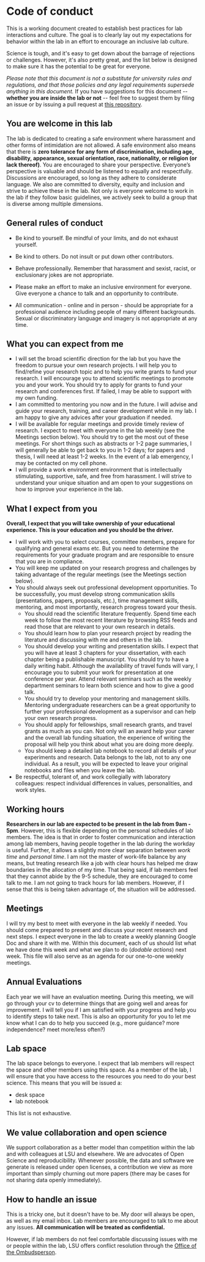 # Code of conduct

This is a working document created to establish best practices for lab interactions and culture. The goal is to clearly lay out my expectations for behavior within the lab in an effort to encourage an inclusive lab culture. 

Science is tough, and it's easy to get down about the barrage of rejections or challenges. However, it's also pretty great, and the list below is designed to make sure it has the potential to be great for everyone. 

_Please note that this document is not a substitute for university rules and regulations, and that those policies and any legal requirements supersede anything in this document._ If you have suggestions for this document -- **whether you are inside the lab or not** -- feel free to suggest them by filing an issue or by issuing a pull request at [this repository](https://github.com/dlilab/lab_Logistics). 

## You are welcome in this lab

The lab is dedicated to creating a safe environment where harassment and other forms of intimidation are not allowed. A safe environment also means that there is **zero tolerance for any form of discrimination, including age, disability, appearance, sexual orientation, race, nationality, or religion (or lack thereof)**. You are encouraged to share your perspective. Everyone’s perspective is valuable and should be listened to equally and respectfully. Discussions are encouraged, so long as they adhere to considerate language. We also are committed to diversity, equity and inclusion and strive to achieve these in the lab. Not only is everyone welcome to work in the lab if they follow basic guidelines, we actively seek to build a group that is diverse among multiple dimensions.

## General rules of conduct

* Be kind to yourself. Be mindful of your limits, and do not exhaust yourself.

* Be kind to others. Do not insult or put down other contributors.

* Behave professionally. Remember that harassment and sexist, racist, or exclusionary jokes are not appropriate.

* Please make an effort to make an inclusive environment for everyone. Give everyone a chance to talk and an opportunity to contribute.

* All communication - online and in person - should be appropriate for a professional audience including people of many different backgrounds. Sexual or discriminatory language and imagery is not appropriate at any time.

## What you can expect from me

- I will set the broad scientific direction for the lab but you have the freedom to pursue your own research projects. I will help you to find/refine your research topic and to help you write grants to fund your research. I will encourage you to attend scientific meetings to promote you and your work. You should try to apply for grants to fund your research and conferences first. If failed, I may be able to support with my own funding.  
- I am committed to mentoring you now and in the future. I will advise and guide your research, training, and career development while in my lab. I am happy to give any advices after your graduation if needed.
- I will be available for regular meetings and provide timely review of research. I expect to meet with everyone in the lab weekly (see the Meetings section below). You should try to get the most out of these meetings. For short things such as abstracts or 1-2 page summaries, I will generally be able to get back to you in 1-2 days; for papers and thesis, I will need at least 1-2 weeks. In the event of a lab emergency, I may be contacted on my cell phone.
- I will provide a work environment environment that is intellectually stimulating, supportive, safe, and free from harassment. I will strive to understand your unique situation and am open to your suggestions on how to improve your experience in the lab.

## What I expect from you

**Overall, I expect that you will take ownership of your educational experience. This is your education and you should be the driver.**

- I will work with you to select courses, committee members, prepare for qualifying and general exams etc. But you need to determine the requirements for your graduate program and are responsible to ensure that you are in compliance. 
- You will keep me updated on your research progress and challenges by taking advantage of the regular meetings (see the Meetings section below).
- You should always seek out professional development opportunities. To be successfully, you must develop strong communication skills (presentations, papers, proposals, etc.), time management skills, mentoring, and most importantly, research progress toward your thesis.
    + You should read the scientific literature frequently. Spend time each week to follow the most recent literature by browsing RSS feeds and read those that are relevant to your own research in details.
    + You should learn how to plan your research project by reading the literature and discussing with me and others in the lab.
    + You should develop your writing and presentation skills. I expect that you will have at least 3 chapters for your dissertation, with each chapter being a publishable manuscript. You should try to have a daily writing habit. Although the availability of travel funds will vary, I encourage you to submit your work for presentation at one conference per year. Attend relevant seminars such as the weekly department seminars to learn both science and how to give a good talk. 
    + You should try to develop your mentoring and management skills. Mentoring undergraduate researchers can be a great opportunity to further your professional development as a supervisor and can help your own research progress.
    + You should apply for fellowships, small research grants, and travel grants as much as you can. Not only will an award help your career and the overall lab funding situation, the experience of writing the proposal will help you think about what you are doing more deeply.
    + You should keep a detailed lab notebook to record all details of your experiments and research. Data belongs to the lab, not to any one individual. As a result, you will be expected to leave your original notebooks and files when you leave the lab. 
- Be respectful, tolerant of, and work collegially with laboratory colleagues:  respect individual differences in values, personalities, and work styles. 


## Working hours

**Researchers in our lab are expected to be present in the lab from 9am - 5pm**. However, this is flexible depending on the personal schedules of lab members. The idea is that in order to foster communication and interaction among lab members, having people together in the lab during the workday is useful. Further, it allows a slightly more clear separation between _work time_ and _personal time_. I am not the master of work-life balance by any means, but treating research like a job with clear hours has helped me draw boundaries in the allocation of my time. That being said, if lab members feel that they cannot abide by the 9-5 schedule, they are encouraged to come talk to me. I am not going to track hours for lab members. However, if I sense that this is being taken advantage of, the situation will be addressed. 

## Meetings

I will try my best to meet with everyone in the lab weekly if needed. You should come prepared to present and discuss your recent research and next steps. I expect everyone in the lab to create a weekly planning Google Doc and share it with me. Within this document, each of us should list what we have done this week and what we plan to do (_dodable actions_) next week. This file will also serve as an agenda for our one-to-one weekly meetings.

## Annual Evaluations

Each year we will have an evaluation meeting. During this meeting, we will go through your cv to determine things that are going well and areas for improvement. I will tell you if I am satisfied with your progress and help you to identify steps to take next. This is also an opportunity for you to let me know what I can do to help you succeed (e.g., more guidance? more independence? meet more/less often?)


## Lab space

The lab space belongs to everyone. I expect that lab members will respect the space and other members using this space. As a member of the lab, I will ensure that you have access to the resources you need to do your best science. This means that you will be issued a:

+ desk space
+ lab notebook 

This list is not exhaustive.


## We value collaboration and open science

We support collaboration as a better model than competition within the lab and with colleagues at LSU and elsewhere. We are advocates of Open Science and reproducibility. Whenever possible, the data and software we generate is released under open licenses, a contribution we view as more important than simply churning out more papers (there may be cases for not sharing data openly immediately).

## How to handle an issue

This is a tricky one, but it doesn't have to be. My door will always be open, as well as my email inbox. Lab members are encouraged to talk to me about any issues. **All communication will be treated as confidential.**

However, if lab members do not feel comfortable discussing issues with me or people within the lab, LSU offers conflict resolution through the [Office of the Ombudsperson](https://www.lsu.edu/ombuds/index.php). 

